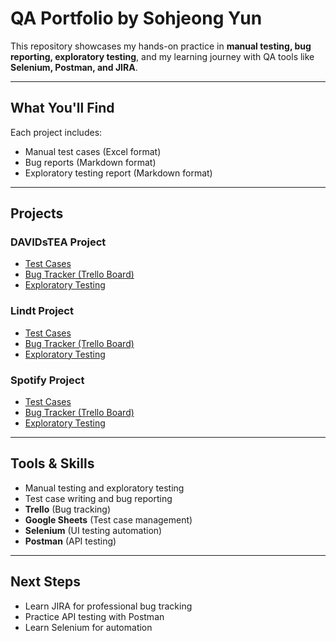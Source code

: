 # QA Portfolio by Sohjeong Yun

This repository showcases my hands-on practice in **manual testing, bug reporting, exploratory testing**, and my learning journey with QA tools like **Selenium, Postman, and JIRA**.

---

## What You'll Find

Each project includes:
- Manual test cases (Excel format)
- Bug reports (Markdown format)
- Exploratory testing report (Markdown format)

---

## Projects

### DAVIDsTEA Project
- [Test Cases](test_cases/davidstea_test_cases.xlsx)
- [Bug Tracker (Trello Board)](https://trello.com/b/QCJ83s1N/davidstea-qa-bug-tracking)
- [Exploratory Testing](exploratory_testing/davidstea/exploratory_report.md)

### Lindt Project
- [Test Cases](test_cases/lindt_test_cases.xlsx)
- [Bug Tracker (Trello Board)](https://trello.com/b/dqiUp5tr/lindt-qa-bug-tracking)
- [Exploratory Testing](exploratory_testing/lindt/exploratory_report.md)

### Spotify Project
- [Test Cases](test_cases/spotify_test_cases.xlsx)
- [Bug Tracker (Trello Board)](https://trello.com/b/ncpdpPvP/spotify-qa-bug-tracking)
- [Exploratory Testing](exploratory_testing/spotify/exploratory_report.md)

---

## Tools & Skills

- Manual testing and exploratory testing
- Test case writing and bug reporting
- **Trello** (Bug tracking)
- **Google Sheets** (Test case management)
- **Selenium** (UI testing automation)
- **Postman** (API testing)

---

## Next Steps

- Learn JIRA for professional bug tracking
- Practice API testing with Postman
- Learn Selenium for automation
